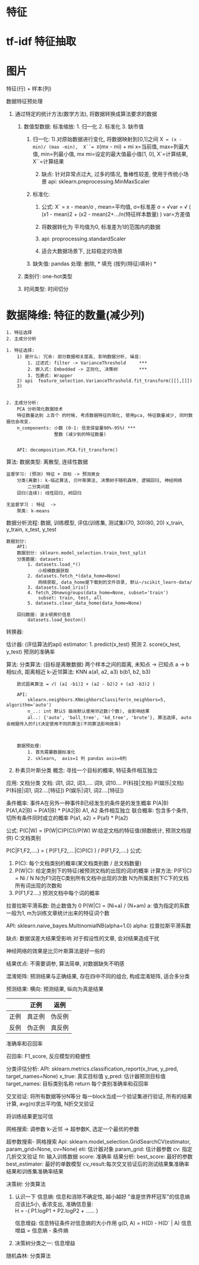 # 特征

# tf-idf 特征抽取

# 图片
特征(行) + 样本(列)

数据特征预处理
1. 通过特定的统计方法(数学方法), 将数据转换成算法要求的数据
	1. 数值型数据: 标准缩放: 
					1. 归一化
					2. 标准化
					3. 缺市值

		1. 归一化: 
			1).对原始数据进行变化, 将数据映射到[0,1]之间
			X` = (x - min)/ (max -min),  X``= X`(mx - mi) + mi 
			x=当前值, max=列最大值, min=列最小值, mx mi=设定的最大值最小值[1, 0], X`=计算结果, X``=计算结果

			2) 缺点: 针对异常点过大, 过多的情况, 鲁棒性较差, 使用于传统小场景
			api: sklearn.preprocessing.MinMaxScaler

		2. 标准化: 
			1) 公式: X` = x - mean/σ , mean=平均值, σ=标准差 
			σ = √var = √ ( (x1 - mean)2 + (x2 - mean)2+.../n(特征样本数量) )  var=方差值
			
			2) 将数据转化为 平均值为0, 标准差为1的范围内的数据

			3) api:  proprocessing.standardScaler

			4) 适合大数据场景下, 比较稳定的场景


		3. 缺失值: 
			pandas
			处理: 删除, * 填充 (按列(特征)填补) *

	2. 类别行: one-hot类型

	3. 时间类型: 时间切分



# 数据降维: 特征的数量(减少列)
	1. 特征选择
	2. 主成分分析

	1. 特征选择: 
		1) 是什么: 冗余: 部分数据相关度高, 影响数据分析, 噪音: 
			1. 过滤式: filter -> VarianceThreshold  	***
			2. 嵌入式: Embedded -> 正则化, 决策树 		***
			3. 包裹式: Wrapper
		2) api	feature_selection.VarianceThrashold.fit_transform([[],[]])
		3) 
	

	2. 主成分分析:
		PCA 分析简化数据技术
		特征数量达到 上百个 的时候, 考虑数据特征的简化, 使用pca, 特征数量减少, 同时数据也会改变. 
		n_components: 小数 (0-1: 信息保留量90%-95%) *** 
					  整数 (减少到的特征数量)


		API: decomposition.PCA.fit_transform() 


算法: 
	数据类型: 离散型, 连续性数据

	监督学习: (预测) 特征 + 目标 -> 预测男女
		分类(离散): k-临近算法, 贝叶斯算法, 决策树于随机森林, 逻辑回归, 神经网络
			二分类问题
		回归(连续): 线性回归, 岭回归

	无监督学习 : 特征  -> 
		聚类: k-means



数据分析流程: 
	数据, 训练模型, 评估(训练集, 测试集)(70, 30)(80, 20)
		x_train, y_train, x_test, y_test



	数据划分: 
		API: 
		数据划分: sklearn.model_selection.train_test_split
		分类数据: datasets:
			1. datasets.load_*()
				小规模数据获取
			2. datasets.fetch_*(data_home=None)
				网络获取, data_home是下载到的文件目录, 默认~/scikit_learn-data/ 
			3. datasets.load_iris()
			4. fetch_20newsgroups(data_home=None, subset='train')
				subset: train, test, all 
			5. datasets.clear_data_home(data_home=None)

		回归数据: 波士顿房价信息
			datasets.load_boston()

转换器: 


估计器: (评估算法的api)
	estimator: 
		1. predict(x_test) 预测
		2. score(x_test, y_test) 预测的准确率



算法: 
	分类算法: (目标是离散数据)
		两个样本之间的距离, 未知点 -> 已知点 a -> b 相似点, 距离相近
		k-近邻算法: KNN 
		a(a1, a2, a3) b(b1, b2, b3)

		欧式距离算法 = √( (a1 -b1)2 + (a2 - b2)2 + (a3 -b3)2 )

		API:	
			sklearn.neighbors.KNeighborsClassifer(n_neighbors=5, algorithm='auto')
			n_..: int 默认5 插询默认使用邻近数(个数), 会影响结果
			al..: {'auto', 'ball_tree', 'kd_tree', 'brute'}, 算法选择, auto会根据传入的fit决定使用不同的算法(不同算法影响效率)



		数据预处理: 
			1. 首先需要数据标准化 
			2. sklearn,  axis=1 列 pandas axis=0列
      

2. 朴素贝叶斯分类
概念: 寻找一个目标的概率, 特征条件相互独立

应用: 文档分类
	文档: 词1, 词2, 词3,.... 词9, 词10....
	P(科技\|文档)
	P(娱乐\|文档) 
	P(科技\|词1, 词2....[特征])
	P(娱乐\|词1, 词2....[特征]) 
	
	

条件概率: 事件A在另外一种事件B已经发生的条件是的发生概率
	P(A|B)
	P(A1,A2|B) = P(A1|B) \* P(A2|B)
	A1, A2 条件相互独立
联合概率: 包含多个条件, 切所有条件同时成立的概率
	P(a1, a2) = P(a1) \* P(a2)
	

公式: 
P(C\|W) = (P(W\|C)P(C))/P(W)
	W:给定文档的特征值(频数统计, 预测文档提供)
	C:文档类别

P(C\|F1,F2,....) = ( P(F1,F2,....\|C)P(C) ) / P(F1,F2,....)
公式: 
  1. P(C): 每个文档类别的概率(某文档类别数 \/ 总文档数量)
  2. P(W\|C): 给定类别下的特征(被预测文档的出现的词)的概率
    计算方法: P(F1\|C) = Ni \/ N
    Ni为F1词在C类别所有文档中出现的次数
    N为所属类别下C下的文档所有词出现的次数和
  3. P(F1,F2....) 预测文档中每个词的概率
  
  
  拉普拉斯平滑系数:  防止数值为 0 
  P(W\|C) = (Ni+a) / (N+am)
  a: 值为指定的系数一般为1, m为训练文章统计出来的特征词个数
  
  API: sklearn.naive_bayes.MultinomialNB(alpha=1.0)
  alpha: 拉普拉斯平滑系数
  
缺点: 
数据误差大结果受影响
对于假设性的文章, 会对结果造成干扰

神经网络的效果是比贝叶斯算法是好一些的


结果优点: 
不需要调参, 算法简单, 对数据缺失不明感



混淆矩阵: 
  预测结果与正确结果, 存在四中不同的组合, 构成混淆矩阵, 适合多分类
  
  预测结果: 
  横向: 预测结果, 纵向为真是结果
  
|  |正例|返例|
|:--:|:--:|:--:|
|正例|真正例|伪反例|
|反例|伪正例|真反例|

准确率和召回率

召回率: F1_score, 反应模型的稳健性

分类评估分析:
API: sklearn.metrics.classification_report(x_true, y_pred, target_names=None)
x_true: 真实目标值
y_pred: 估计器预测目标值
target_names: 目标类别名称
return 每个类别准确率和召回率


交叉验证: 
将所有数据等分N等分
每一block当成一个验证集进行验证, 所有的结果计算, avg(n)求出平均值, N折交叉验证

将训练结果更加可信

网格搜索: 调参数
k-近邻 -> 超参数K, 选定一个最优的参数

超参数搜索- 网格搜索
Api: sklearn.model_selection.GridSearchCV(estimator, param_grid=None, cv=None)
eti: 估计器对象
param_grid: 估计器参数
cv: 指定几折交叉验证
fit: 输入训练数据
score: 准确率
结果分析: 
best_score: 最好的参数
best_estimater: 最好的单数模型
cv_result:每次交叉验证后的测试结果集准确率结果和训练集准确率结果




决策树: 分类算法
  1. 认识一下
    信息熵: 信息和消除不确定性, 越小越好
    "谁是世界杯冠军"的信息熵应该比5小, 香浓支出, 准确信息量: \
     H = -( P1.logP1 + P2.logP2 + ...... )
     
     信息增益: 信息特征条件对信息熵的大小作用
     g(D, A) = H(D) - H(D` \| A)
     信息增益 = 信息熵 - 条件熵
     
     
  2. 决策树分类之一: 信息增益
  



随机森林: 分类算法




	
